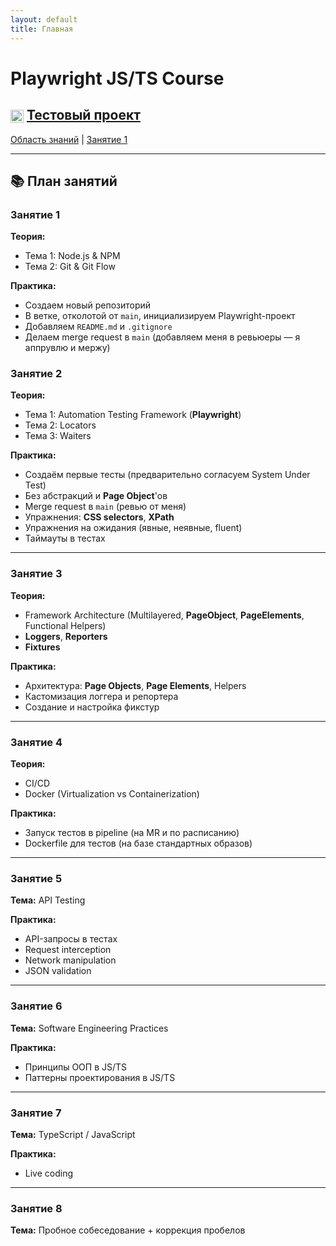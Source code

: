 ```yaml
---
layout: default
title: Главная
---
```


# Playwright JS/TS Course

## <img src="https://github.githubassets.com/images/modules/logos_page/GitHub-Mark.png" alt="GitHub logo" style="height:1em;vertical-align:middle;"> [Тестовый проект](https://github.com/Iraklyweb/aqa)

[Область знаний](knowledge-scope.md) | [Занятие 1](lessons/lesson-1.md)

---

## 📚 План занятий

### Занятие 1
**Теория:**
- Тема 1: Node.js & NPM
- Тема 2: Git & Git Flow

**Практика:**
- Создаем новый репозиторий
- В ветке, отколотой от `main`, инициализируем Playwright-проект
- Добавляем `README.md` и `.gitignore`
- Делаем merge request в `main` (добавляем меня в ревьюеры — я аппрувлю и мержу)

### Занятие 2
**Теория:**
- Тема 1: Automation Testing Framework (**Playwright**)
- Тема 2: Locators
- Тема 3: Waiters

**Практика:**
- Создаём первые тесты (предварительно согласуем System Under Test)
- Без абстракций и **Page Object**'ов
- Merge request в `main` (ревью от меня)
- Упражнения: **CSS selectors**, **XPath**
- Упражнения на ожидания (явные, неявные, fluent)
- Таймауты в тестах

---

### Занятие 3
**Теория:**
- Framework Architecture (Multilayered, **PageObject**, **PageElements**, Functional Helpers)
- **Loggers**, **Reporters**
- **Fixtures**

**Практика:**
- Архитектура: **Page Objects**, **Page Elements**, Helpers
- Кастомизация логгера и репортера
- Создание и настройка фикстур

---

### Занятие 4
**Теория:**
- CI/CD
- Docker (Virtualization vs Containerization)

**Практика:**
- Запуск тестов в pipeline (на MR и по расписанию)
- Dockerfile для тестов (на базе стандартных образов)

---

### Занятие 5
**Тема:** API Testing

**Практика:**
- API-запросы в тестах
- Request interception
- Network manipulation
- JSON validation

---

### Занятие 6
**Тема:** Software Engineering Practices

**Практика:**
- Принципы ООП в JS/TS
- Паттерны проектирования в JS/TS

---

### Занятие 7
**Тема:** TypeScript / JavaScript

**Практика:**
- Live coding

---

### Занятие 8
**Тема:** Пробное собеседование + коррекция пробелов 
